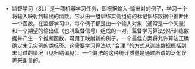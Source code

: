 - 监督学习（SL）是一项机器学习任务，即根据输入-输出对的例子，学习一个将输入映射到输出的函数。它从由一组训练实例组成的标记训练数据中推断出一个函数。在监督学习中，每个例子都是由一个输入对象（通常是一个矢量）和一个期望的输出值（也叫监督信号）组成的一对。监督学习算法分析训练数据并产生一个推断函数，可用于映射新的例子。一个最佳方案将允许算法正确确定未见实例的类标签。这需要学习算法以 "合理 "的方式从训练数据概括到未见过的情况（见归纳偏见）。一个算法的这种统计质量是通过所谓的泛化误差来衡量的。